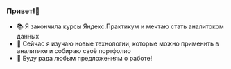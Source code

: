 ### Привет!👋

- 📚 Я закончила курсы Яндекс.Практикум и мечтаю стать аналитоком данных
- 🔭 Сейчас я изучаю новые технологии, которые можно применить в аналитике и собираю своё портфолио
- 💬 Буду рада любым предложениям о работе!
